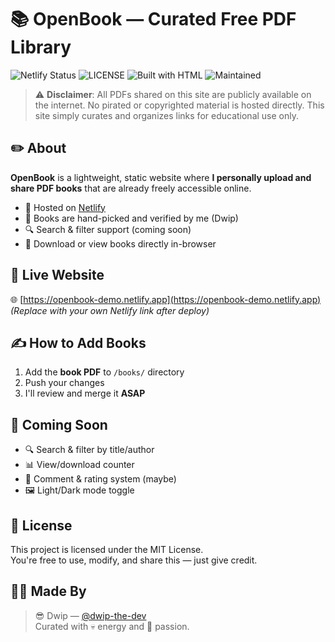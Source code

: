 # 📚 OpenBook — Curated Free PDF Library

![Netlify Status](https://img.shields.io/netlify/YOUR-NETLIFY-SITE-ID?style=for-the-badge&color=green)
![LICENSE](https://img.shields.io/badge/Lice6%3F-MIT-green?style=for-the-badge)
![Built with HTML](https://img.shields.io/badge/Built%20With-HTML%20%7C%20CSS%20%7C%20JS-blue?style=for-the-badge)
![Maintained](https://img.shields.io/badge/Maintained%3F-Yes-brightgreen?style=for-the-badge)

> ⚠️ **Disclaimer**: All PDFs shared on this site are publicly available on the internet. No pirated or copyrighted material is hosted directly. This site simply curates and organizes links for educational use only.

## ✏️ About

**OpenBook** is a lightweight, static website where **I personally upload and share PDF books** that are already freely accessible online.

- 🔗 Hosted on [Netlify](https://netlify.com)
- 🧠 Books are hand-picked and verified by me (Dwip)
- 🔍 Search & filter support (coming soon)
- 📄 Download or view books directly in-browser

## 🚀 Live Website

🌐 [https://openbook-demo.netlify.app](https://openbook-demo.netlify.app)  
*(Replace with your own Netlify link after deploy)*

## ✍️ How to Add Books

1. Add the **book PDF** to `/books/` directory
2. Push your changes
3. I'll review and merge it **ASAP**

## 🎯 Coming Soon

- 🔍 Search & filter by title/author
- 📊 View/download counter
- 💬 Comment & rating system (maybe)
- 🖼️ Light/Dark mode toggle

## 📜 License

This project is licensed under the MIT License.  
You're free to use, modify, and share this — just give credit.

## 🧑‍💻 Made By

> 😎 Dwip — [@dwip-the-dev](https://github.com/dwip-the-dev)  
> Curated with 💀 energy and 💖 passion.
